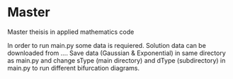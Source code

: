 # Master
Master theisis in applied mathematics code

In order to run main.py some data is requiered. Solution data can be downloaded from ....
Save data (Gaussian & Exponential) in same directory as main.py and change sType (main directory) and dType (subdirectory) in main.py to run different bifurcation diagrams.
